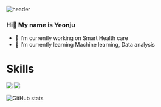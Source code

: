 ![header](https://capsule-render.vercel.app/api?type=waving&color=ff816a&height=230&section=header&text=Yeonju%20Kim&fontSize=70&fontColor=ffffff)
### Hi👋 My name is Yeonju

- 🔭 I’m currently working on Smart Health care 
- 🌱 I’m currently learning Machine learning, Data analysis

# Skills
<img src="https://img.shields.io/badge/Python-f5605c?style=flat-square&logo=Python&logoColor=white"/> <img src="https://img.shields.io/badge/C/C++-beeafb?style=flat-square&logo=c%2B%2B&logoColor=white"/> 

![GitHub stats](https://github-readme-stats.vercel.app/api?username=kyeonju23&show_icons=true&title_color=f5605c&text_color=0519652&icon_color=f57165)
